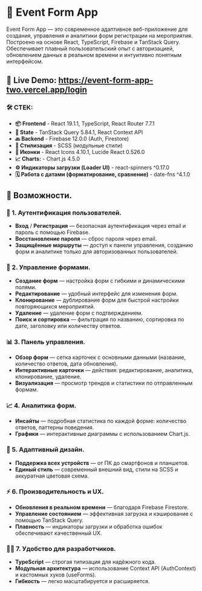 # 📅 Event Form App

Event Form App — это современное адаптивное веб-приложение для создания, управления и аналитики форм регистрации на мероприятия. Построено на основе React, TypeScript, Firebase и TanStack Query. Обеспечивает плавный пользовательский опыт с авторизацией, обновлением данных в реальном времени и интуитивно понятным интерфейсом.

## 🔗 Live Demo: https://event-form-app-two.vercel.app/login

### 🛠️ СТЕК:
  - **📦 Frontend** - React 19.1.1, TypeScript, React Router 7.7.1
  - **🔁 State** - TanStack Query 5.84.1, React Context API
  - **🔙 Backend** - Firebase 12.0.0 (Auth, Firestore)
  - **🎨 Стилизация** - SCSS (модульные стили)
  - **🧩 Иконки** - React Icons 4.10.1, Lucide React 0.526.0
  - **📈 Charts:** - Chart.js 4.5.0
  - **⚙️ Индикаторы загрузки (Loader UI)** - react-spinners ^0.17.0
  - **🗓️ Работа с датами (форматирование, сравнение)** - date-fns ^4.1.0

## 🚀 Возможности.

### 🔐 1. Аутентификация пользователей.
  - **Вход** / **Регистрация** — безопасная аутентификация через email и пароль с помощью Firebase.
  - **Восстановление пароля** — сброс пароля через email.
  - **Защищённые маршруты** — доступ к панели управления, созданию форм и аналитике только для авторизованных пользователей.

### 📝 2. Управление формами.
  - **Создание форм** — настройка форм с гибкими и динамическими полями.
  - **Редактирование** — удобный интерфейс для изменения форм.
  - **Клонирование** — дублирование форм для быстрой настройки повторяющихся мероприятий.
  - **Удаление** — удаление форм с подтверждением.
  - **Поиск и сортировка** — фильтрация по названию, сортировка по дате, заголовку или количеству ответов.

### 📊 3. Панель управления.
  - **Обзор форм** — сетка карточек с основными данными (название, количество ответов, дата обновления).
  - **Интерактивные карточки** — действия: редактирование, аналитика, клонирование, удаление.
  - **Визуализация** — просмотр трендов и статистики по отправленным формам.

### 📈 4. Аналитика форм.
  - **Инсайты** — подробная статистика по каждой форме: количество ответов, паттерны поведения.
  - **Графики** — интерактивные диаграммы с использованием Chart.js.

### 📱 5. Адаптивный дизайн.
  - **Поддержка всех устройств** — от ПК до смартфонов и планшетов.
  - **Единый стиль** — современный внешний вид, стили на SCSS и аккуратная цветовая схема.

### ⚡ 6. Производительность и UX.
  - **Обновления в реальном времени** — благодаря Firebase Firestore.
  - **Управление состоянием** — эффективная загрузка и кэширование с помощью TanStack Query.
  - **Плавность** — индикаторы загрузки и обработка ошибок обеспечивают качественный UX.

### 👨‍💻 7. Удобство для разработчиков.
  - **TypeScript** — строгая типизация для надёжного кода.
  - **Модульная архитектура** — использование Context API (AuthContext) и кастомных хуков (useForms).
  - **Гибкость** — легко масштабируется и расширяется.

